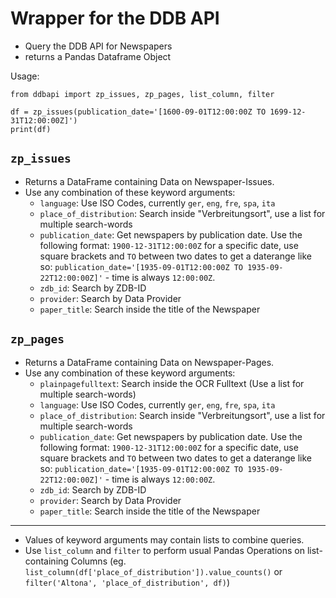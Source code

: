 # Wrapper for the DDB API

- Query the DDB API for Newspapers
- returns a Pandas Dataframe Object

Usage:

```
from ddbapi import zp_issues, zp_pages, list_column, filter

df = zp_issues(publication_date='[1600-09-01T12:00:00Z TO 1699-12-31T12:00:00Z]')
print(df)
```

## `zp_issues`

- Returns a DataFrame containing Data on Newspaper-Issues.
- Use any combination of these keyword arguments:
  - `language`: Use ISO Codes, currently `ger`, `eng`, `fre`, `spa`, `ita`
  - `place_of_distribution`: Search inside "Verbreitungsort", use a list for multiple search-words
  - `publication_date`: Get newspapers by publication date. Use the following format: `1900-12-31T12:00:00Z` for a specific date, use square brackets and `TO` between two dates to get a daterange like so: `publication_date='[1935-09-01T12:00:00Z TO 1935-09-22T12:00:00Z]'` - time is always `12:00:00Z`.
  - `zdb_id`: Search by ZDB-ID
  - `provider`: Search by Data Provider
  - `paper_title`: Search inside the title of the Newspaper

## `zp_pages`

- Returns a DataFrame containing Data on Newspaper-Pages.
- Use any combination of these keyword arguments:
  - `plainpagefulltext`: Search inside the OCR Fulltext (Use a list for multiple search-words)
  - `language`: Use ISO Codes, currently `ger`, `eng`, `fre`, `spa`, `ita`
  - `place_of_distribution`: Search inside "Verbreitungsort", use a list for multiple search-words
  - `publication_date`: Get newspapers by publication date. Use the following format: `1900-12-31T12:00:00Z` for a specific date, use square brackets and `TO` between two dates to get a daterange like so: `publication_date='[1935-09-01T12:00:00Z TO 1935-09-22T12:00:00Z]'` - time is always `12:00:00Z`.
  - `zdb_id`: Search by ZDB-ID
  - `provider`: Search by Data Provider
  - `paper_title`: Search inside the title of the Newspaper

--- 

- Values of keyword arguments may contain lists to combine queries.
- Use `list_column` and `filter` to perform usual Pandas Operations on list-containing Columns (eg. `list_column(df['place_of_distribution']).value_counts()` or `filter('Altona', 'place_of_distribution', df)`)
